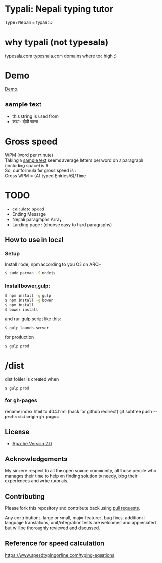 # Typali: Nepali typing tutor
Type+Nepali = typali :D

# why typali (not typesala)
 typesala.com typeshala.com domains where too high ;)


# Demo 
[Demo](https://emp3ror.github.io/typali/).

## sample text
* this string is used from 
* कथा : दोषी चश्मा

# Gross speed
WPM (word per minute)
<br>
Taking a [sample text](https://emp3ror.github.io/typesala/speed/sample-text1.md) seems average letters per word on a paragraph (including space) is 6
<br>
So, our formula for gross speed is : 
<br>
Gross WPM = (All typed Entries/6)/Time


# TODO
* calculate speed
* Ending Message
* Nepali paragraphs Array
* Landing page : (choose easy to hard paragraphs)


## How to use in local

### Setup

Install node, npm according to you OS
on ARCH 
```bash
$ sudo pacman -S nodejs
```

### Install bower,gulp: 

```bash
$ npm install -g gulp
$ npm install -g bower
$ npm install
$ bower install
```

and run gulp script like this:

```bash
$ gulp launch-server
```

for production 

```bash
$ gulp prod
```

# /dist 
dist folder is created when
```bash
$ gulp prod
```

### for gh-pages
 rename index.html to 404.html (hack for github redirect)
 git subtree push --prefix dist origin gh-pages


## License

* [Apache Version 2.0](http://www.apache.org/licenses/LICENSE-2.0.html)

## Acknowledgements

My sincere respect to all the open source community, all those people who manages their time to help on finding solution to needy, blog their experiences and write tutorials.

## Contributing

Please fork this repository and contribute back using
[pull requests](https://github.com/emp3ror/typesala/pulls).

Any contributions, large or small, major features, bug fixes, additional
language translations, unit/integration tests are welcomed and appreciated
but will be thoroughly reviewed and discussed.


## Reference for speed calculation
https://www.speedtypingonline.com/typing-equations